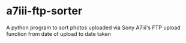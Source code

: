 # a7iii-ftp-sorter
A python program to sort photos uploaded via Sony A7iii's FTP upload function from date of upload to date taken
